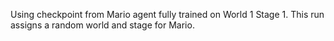 Using checkpoint from Mario agent fully trained on World 1 Stage 1. This run assigns a random world and stage for Mario.
